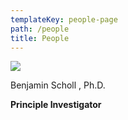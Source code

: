 ```yaml
---
templateKey: people-page
path: /people
title: People
---
```

<!--StartFragment-->

![](/img/img.png)

Benjamin Scholl , Ph.D.  

**Principle Investigator**

<!--EndFragment-->